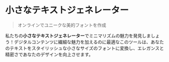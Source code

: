 # 小さなテキストジェネレーター

> オンラインでユニークな美的フォントを作成

私たちの**小さなテキストジェネレーター**でミニマリズムの魅力を発見しましょう！デジタルコンテンツに繊細な魅力を加えるのに最適なこのツールは、あなたのテキストをスタイリッシュな小さなサイズのフォントに変換し、エレガンスと精密さであなたのデザインを向上させます。